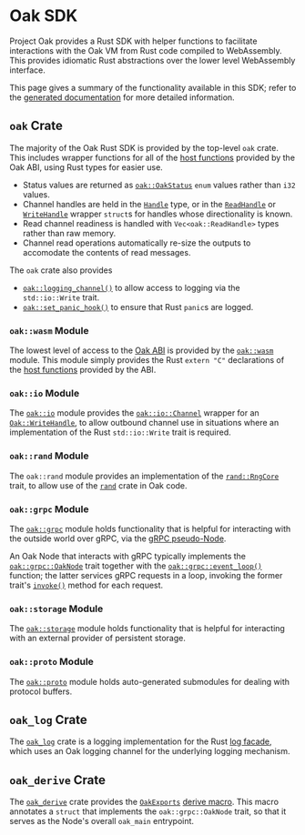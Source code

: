 # Oak SDK

Project Oak provides a Rust SDK with helper functions to facilitate interactions
with the Oak VM from Rust code compiled to WebAssembly. This provides idiomatic
Rust abstractions over the lower level WebAssembly interface.

This page gives a summary of the functionality available in this SDK; refer to
the [generated documentation](https://project-oak.github.io/oak) for more
detailed information.

## `oak` Crate

The majority of the Oak Rust SDK is provided by the top-level `oak` crate. This
includes wrapper functions for all of the
[host functions](abi.md#host-functions) provided by the Oak ABI, using Rust
types for easier use.

- Status values are returned as
  [`oak::OakStatus`](https://project-oak.github.io/oak/sdk/oak/proto/oak_api/enum.OakStatus.html)
  `enum` values rather than `i32` values.
- Channel handles are held in the
  [`Handle`](https://project-oak.github.io/oak/sdk/oak/type.Handle.html) type,
  or in the
  [`ReadHandle`](https://project-oak.github.io/oak/sdk/oak/struct.ReadHandle.html)
  or
  [`WriteHandle`](https://project-oak.github.io/oak/sdk/oak/struct.WriteHandle.html)
  wrapper `struct`s for handles whose directionality is known.
- Read channel readiness is handled with `Vec<oak::ReadHandle>` types rather
  than raw memory.
- Channel read operations automatically re-size the outputs to accomodate the
  contents of read messages.

The `oak` crate also provides

- [`oak::logging_channel()`](https://project-oak.github.io/oak/sdk/oak/fn.logging_channel.html)
  to allow access to logging via the `std::io::Write` trait.
- [`oak::set_panic_hook()`](https://project-oak.github.io/oak/sdk/oak/fn.set_panic_hook.html)
  to ensure that Rust `panic`s are logged.

### `oak::wasm` Module

The lowest level of access to the [Oak ABI](abi.md) is provided by the
[`oak::wasm`](https://project-oak.github.io/oak/sdk/oak/wasm/index.html) module.
This module simply provides the Rust `extern "C"` declarations of the
[host functions](abi.md#host-functions) provided by the ABI.

### `oak::io` Module

The [`oak::io`](https://project-oak.github.io/oak/sdk/oak/io/index.html) module
provides the
[`oak::io::Channel`](https://project-oak.github.io/oak/sdk/oak/io/index.html)
wrapper for an
[`Oak::WriteHandle`](https://project-oak.github.io/oak/sdk/oak/struct.WriteHandle.html),
to allow outbound channel use in situations where an implementation of the Rust
`std::io::Write` trait is required.

### `oak::rand` Module

The `oak::rand` module provides an implementation of the
[`rand::RngCore`](https://rust-random.github.io/rand/rand/trait.RngCore.html)
trait, to allow use of the
[`rand`](https://rust-random.github.io/rand/rand/index.html) crate in Oak code.

### `oak::grpc` Module

The [`oak::grpc`](https://project-oak.github.io/oak/sdk/oak/grpc/index.html)
module holds functionality that is helpful for interacting with the outside
world over gRPC, via the [gRPC pseudo-Node](concepts.md#pseudo-nodes).

An Oak Node that interacts with gRPC typically implements the
[`oak::grpc::OakNode`](https://project-oak.github.io/oak/sdk/oak/grpc/trait.OakNode.html)
trait together with the
[`oak::grpc::event_loop()`](https://project-oak.github.io/oak/sdk/oak/grpc/fn.event_loop.html)
function; the latter services gRPC requests in a loop, invoking the former
trait's
[`invoke()`](https://project-oak.github.io/oak/sdk/oak/grpc/trait.OakNode.html#tymethod.invoke)
method for each request.

### `oak::storage` Module

The
[`oak::storage`](https://project-oak.github.io/oak/sdk/oak/storage/index.html)
module holds functionality that is helpful for interacting with an external
provider of persistent storage.

### `oak::proto` Module

The [`oak::proto`](https://project-oak.github.io/oak/sdk/oak/proto/index.html)
module holds auto-generated submodules for dealing with protocol buffers.

## `oak_log` Crate

The [`oak_log`](https://project-oak.github.io/oak/sdk/oak_log/index.html) crate
is a logging implementation for the Rust
[log facade](https://crates.io/crates/log), which uses an Oak logging channel
for the underlying logging mechanism.

## `oak_derive` Crate

The [`oak_derive`](https://project-oak.github.io/oak/sdk/oak_derive/index.html)
crate provides the
[`OakExports`](https://project-oak.github.io/oak/sdk/oak_derive/index.html)
[derive macro](https://doc.rust-lang.org/reference/procedural-macros.html#derive-macros).
This macro annotates a `struct` that implements the `oak::grpc::OakNode` trait,
so that it serves as the Node's overall `oak_main` entrypoint.
